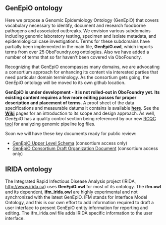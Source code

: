 ## GenEpiO ontology

Here we propose a Genomic Epidemiology Ontology (GenEpiO) that covers vocabulary necessary to identify, document and research foodborne pathogens and associated outbreaks.  We envision various subdomains including genomic laboratory testing, specimen and isolate metadata, and epidemiological case investigations.  Terms for these subdomains have partially been implemented in the main file, **GenEpiO.owl**, which imports terms from over 25 OboFoundry.org ontologies.  Also we have added a number of terms that so far haven't been covered via OboFoundry.  

Recognizing that GenEpiO encompasses many domains, we are advocating a consortium approach for enhancing its content via interested parties that need particular domain terminology.  As the consortium gets going, the GenEpiO ontology will be moved to its own github location.

**GenEpiO is under development - it is not rolled-out in OboFoundry yet.  Its existing content requires a few more editing passes for proper description and placement of terms.**  A proof sheet of the data specifications and measurable datums it contains is available **[here](http://htmlpreview.github.io/?https://github.com/Public-Health-Bioinformatics/IRIDA_ontology/blob/master/json/index.html)**.  See the **[Wiki](https://github.com/Public-Health-Bioinformatics/IRIDA_ontology/wiki)** pages for an introduction to its scope and design approach.  As well, GenEpiO has a quality control section being referenced by our new [RCQC tool](https://github.com/Public-Health-Bioinformatics/rcqc) for analyzing genomic pipeline log files.

Soon we will have these key documents ready for public review:
* [GenEpiO Upper Level Schema](https://docs.google.com/spreadsheets/d/1uiM1c9bsQbCLZnhpgeEEWDPKyCudnAAxdl0a1p9fKTU) (consortium access only)
* [GenEpiO Consortium Draft Organization Document](https://docs.google.com/document/d/1jPVtpEVq_SHc7PVxxK6VAHMmeaHOgrvoKedtJPpest8) (consortium access only)

## IRIDA ontology

The Integrated Rapid Infectious Disease Analysis project (IRIDA, http://www.irida.ca) uses **GenEpiO.owl** for most of its ontology. The **ifm.owl** and its dependent, **ifm_irida.owl** are highly experimental and not synchronized with the latest GenEpiO.  IFM stands for Interface Model Ontology, and this is our own effort to add information required to draft a user interface to present GenEpiO entity information for reporting and editing.  The ifm_irida.owl file adds IRIDA specific information to the user interface.
